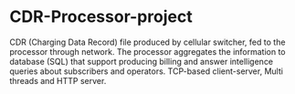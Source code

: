 # CDR-Processor-project
CDR (Charging Data Record) file produced by cellular switcher, fed to the processor through network.
The processor aggregates the information to database (SQL) that support producing billing and answer intelligence queries  about subscribers and operators.
TCP-based client-server, Multi threads and HTTP server.
